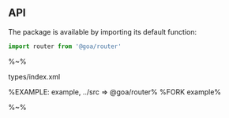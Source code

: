 ## API

The package is available by importing its default function:

```js
import router from '@goa/router'
```

%~%

<!-- <typedef method="router">types/api.xml</typedef> -->

<typedef name="Router" narrow slim>types/index.xml</typedef>

%EXAMPLE: example, ../src => @goa/router%
%FORK example%

%~%